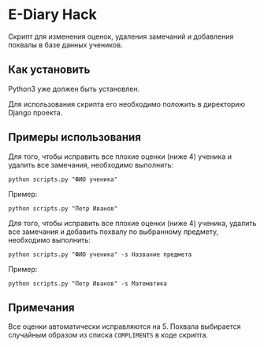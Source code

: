 # E-Diary Hack

Скрипт для изменения оценок, удаления замечаний и добавления похвалы в базе данных учеников.

## Как установить

Python3 уже должен быть установлен.

Для использования скрипта его необходимо положить в директорию Django проекта.

## Примеры использования

Для того, чтобы исправить все плохие оценки (ниже 4) ученика и удалить все замечания, необходимо выполнить:
```
python scripts.py "ФИО ученика" 
```
Пример:
```
python scripts.py "Петр Иванов"
```

Для того, чтобы исправить все плохие оценки (ниже 4) ученика, удалить все замечания и добавить похвалу по выбранному предмету, необходимо выполнить:
```
python scripts.py "ФИО ученика" -s Название предмета
```
Пример:
```
python scripts.py "Петр Иванов" -s Математика
```

## Примечания

Все оценки автоматически исправляются на 5. Похвала выбирается случайным образом из списка `COMPLIMENTS` в коде скрипта.